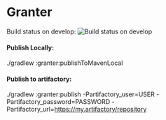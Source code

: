 # Granter
Build status on develop: ![Build status on develop](https://travis-ci.org/erikeelde/Granter.svg?branch=develop)

#### Publish Locally:
./gradlew :granter:publishToMavenLocal

#### Publish to artifactory:
./gradlew :granter:publish -Partifactory_user=USER -Partifactory_password=PASSWORD -Partifactory_url=https://my.artifactory/repository
